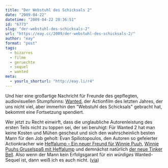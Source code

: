 ```yaml
---
title: "Der Webstuhl des Schicksals 2"
date: "2009-04-22"
datetime: "2009-04-22 20:36:51"
id: "6773"
slug: "der-webstuhl-des-schicksals-2"
url: "https://eay.cc/2009/der-webstuhl-des-schicksals-2/"
author: "eay"
format: "post"
tags:
  - bizarres
  - filme
  - geruechte
  - sequel
  - wanted
meta:
  - yourls_shorturl: "http://eay.li/r4"
---
```


Und hier eine großartige Nachricht für Freunde des gepflegten, audiovisuellen Stumpfsinns: [Wanted](//eay.cc/2008/der-webstuhl-des-schicksal/), der Actionfilm des letzten Jahres, der uns nicht viel, aber immerhin den "Webstuhl des Schicksals" gebracht hat, bekommt eine Fortsetzung spendiert.

Wer jetzt zu Recht einwirft, dass die unglaubliche Autorenleistung des ersten Teils nicht zu toppen sei, der sei beruhigt: Für Wanted 2 hat man keine Kosten und Mühen gescheut und sich den wahrscheinlich besten Mann für den Job geholt: Evan Spiliotopoulos, den Autoren so gefeierter Actionkracher wie [Heffalump – Ein neuer Freund für Winnie Puuh](http://de.wikipedia.org/wiki/Heffalump_%E2%80%93_Ein_neuer_Freund_f%C3%BCr_Winnie_Puuh), [Winnie Puuhs Gruselspaß mit Heffalump](http://de.wikipedia.org/wiki/Winnie_Puuhs_Gruselspa%C3%9F_mit_Heffalump) und demnächst natürlich [der neue Tinker Bell](http://www.imdb.com/title/tt1216515/). Also wenn der Mann kein Erfolgsgarant für ein _würdiges_ Wanted-Sequel ist, dann weiß ich es auch nicht. ([via](http://www.slashfilm.com/2009/04/21/mark-millar-defends-wanted-2-screenwriter/))
